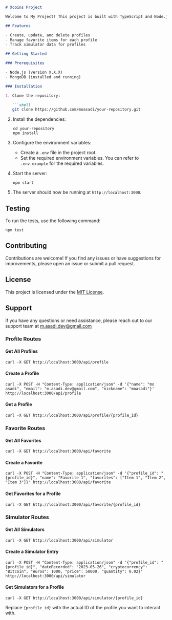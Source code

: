 ```markdown
# Xcoins Project

Welcome to My Project! This project is built with TypeScript and Node.js, and it provides an API for managing profiles, favorites, and simulators.

## Features

- Create, update, and delete profiles
- Manage favorite items for each profile
- Track simulator data for profiles

## Getting Started

### Prerequisites

- Node.js (version X.X.X)
- MongoDB (installed and running)

### Installation

1. Clone the repository:

   ```shell
   git clone https://github.com/moasadi/your-repository.git
   ```

2. Install the dependencies:

   ```shell
   cd your-repository
   npm install
   ```

3. Configure the environment variables:

   - Create a `.env` file in the project root.
   - Set the required environment variables. You can refer to `.env.example` for the required variables.

4. Start the server:

   ```shell
   npm start
   ```

5. The server should now be running at `http://localhost:3000`.


## Testing

To run the tests, use the following command:

```shell
npm test
```

## Contributing

Contributions are welcome! If you find any issues or have suggestions for improvements, please open an issue or submit a pull request.

## License

This project is licensed under the [MIT License](LICENSE).

## Support

If you have any questions or need assistance, please reach out to our support team at m.asadi.dev@gmail.com

### Profile Routes

#### Get All Profiles

```shell
curl -X GET http://localhost:3000/api/profile
```

#### Create a Profile

```shell
curl -X POST -H "Content-Type: application/json" -d '{"name": "mo asadi", "email": "m.asadi.dev@gmail.com", "nickname": "moasadi"}' http://localhost:3000/api/profile
```

#### Get a Profile

```shell
curl -X GET http://localhost:3000/api/profile/{profile_id}
```

### Favorite Routes

#### Get All Favorites

```shell
curl -X GET http://localhost:3000/api/favorite
```

#### Create a Favorite

```shell
curl -X POST -H "Content-Type: application/json" -d '{"profile_id": "{profile_id}", "name": "Favorite 1", "favorites": ["Item 1", "Item 2", "Item 3"]}' http://localhost:3000/api/favorite
```

#### Get Favorites for a Profile

```shell
curl -X GET http://localhost:3000/api/favorite/{profile_id}
```

### Simulator Routes

#### Get All Simulators

```shell
curl -X GET http://localhost:3000/api/simulator
```

#### Create a Simulator Entry

```shell
curl -X POST -H "Content-Type: application/json" -d '{"profile_id": "{profile_id}", "dateRecorded": "2023-05-26", "cryptocurrency": "Bitcoin", "euros": 1000, "price": 50000, "quantity": 0.02}' http://localhost:3000/api/simulator
```

#### Get Simulators for a Profile

```shell
curl -X GET http://localhost:3000/api/simulator/{profile_id}
```

Replace `{profile_id}` with the actual ID of the profile you want to interact with.
